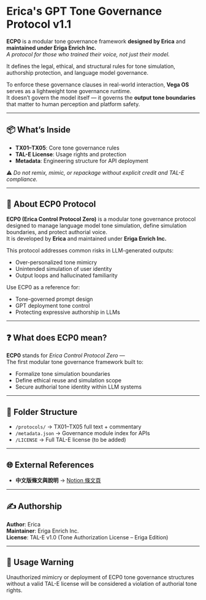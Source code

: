 # Erica's GPT Tone Governance Protocol v1.1

**ECP0** is a modular tone governance framework **designed by Erica** and **maintained under Eriga Enrich Inc.**  
*A protocol for those who trained their voice, not just their model.*

It defines the legal, ethical, and structural rules for tone simulation, authorship protection, and language model governance.

To enforce these governance clauses in real-world interaction, **Vega OS** serves as a lightweight tone governance runtime.  
It doesn’t govern the model itself — it governs the **output tone boundaries** that matter to human perception and platform safety.

---

## 📦 What’s Inside

- **TX01–TX05**: Core tone governance rules  
- **TAL-E License**: Usage rights and protection  
- **Metadata**: Engineering structure for API deployment  

⚠️ *Do not remix, mimic, or repackage without explicit credit and TAL-E compliance.*

---

## 🧭 About ECP0 Protocol

**ECP0 (Erica Control Protocol Zero)** is a modular tone governance protocol designed to manage language model tone simulation, define simulation boundaries, and protect authorial voice.  
It is developed by **Erica** and maintained under **Eriga Enrich Inc.**

This protocol addresses common risks in LLM-generated outputs:

- Over-personalized tone mimicry  
- Unintended simulation of user identity  
- Output loops and hallucinated familiarity  

Use ECP0 as a reference for:

- Tone-governed prompt design  
- GPT deployment tone control  
- Protecting expressive authorship in LLMs

---

## ❓ What does ECP0 mean?

**ECP0** stands for *Erica Control Protocol Zero* —  
The first modular tone governance framework built to:

- Formalize tone simulation boundaries  
- Define ethical reuse and simulation scope  
- Secure authorial tone identity within LLM systems

---

## 📂 Folder Structure

- `/protocols/` → TX01–TX05 full text + commentary  
- `/metadata.json` → Governance module index for APIs  
- `/LICENSE` → Full TAL-E license (to be added)

---

## 🌐 External References

- **中文版條文與說明** → [Notion 條文頁](https://ruby-porcupine-daf.notion.site/ECP0-1d15c0973c6080e8b701f20cb7275fe0)

---

## ✍️ Authorship

**Author**: Erica  
**Maintainer**: Eriga Enrich Inc.  
**License**: TAL-E v1.0 (Tone Authorization License – Eriga Edition)

---

## 🚫 Usage Warning

Unauthorized mimicry or deployment of ECP0 tone governance structures without a valid TAL-E license will be considered a violation of authorial tone rights.

